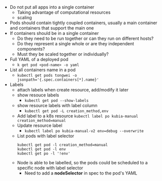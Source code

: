 * Do not put all apps into a single container
  * Taking advantage of computational resources
  * scaling
* Pods should contain tightly coupled containers, usually a main container and containers that support the main one
* If containers should be in a single container
  * Do they need to be run together or can they run on different hosts?
  * Do they represent a single whole or are they independent components?
  * Must they be scaled together or individually?
* Full YAML of a deployed pod
  * `k get pod <pod-name> -o yaml`
* List all containers name in a pod
  * `kubectl get pods tongwei -o jsonpath='{.spec.containers[*].name}'`
* Labels
  * attach labels when create resource, add/modify it later
  * show resouce labels
    * `kubectl get pod --show-labels`
  * show resource labels with label column
    * `kubectl get pod -L creation_method,env`
  * Add label to a k8s resource
    `kubectl label po kubia-manual creation_method=manual`
  * Update resource label
    * `kubectl label po kubia-manual-v2 env=debug --overwrite`
  * List pods with label selector
    ```
    kubectl get pod -l creation_method=manual
    kubectl get pod -l env
    kubectl get po -l '!env'
    ```
  * Node is able to be labelled, so the pods could be scheduled to a specific node with label selector
    * Need to add a **nodeSelector** in spec to the pod's YAML